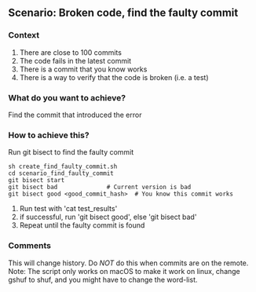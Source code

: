## Scenario: Broken code, find the faulty commit

### Context
1) There are close to 100 commits
2) The code fails in the latest commit
3) There is a commit that you know works
4) There is a way to verify that the code is broken (i.e. a test)

### What do you want to achieve?
Find the commit that introduced the error

### How to achieve this?
Run git bisect to find the faulty commit

```
sh create_find_faulty_commit.sh
cd scenario_find_faulty_commit
git bisect start
git bisect bad 				# Current version is bad
git bisect good <good_commit_hash>	# You know this commit works
```

1) Run test with 'cat test_results'
2) if successful, run 'git bisect good', else 'git bisect bad'
3) Repeat until the faulty commit is found

### Comments
This will change history. Do *NOT* do this when commits are on the remote.
Note: The script only works on macOS
to make it work on linux, change gshuf to shuf, and you might have to change the word-list.

